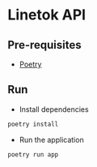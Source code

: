 # Linetok API

## Pre-requisites

- [Poetry](https://python-poetry.org/docs/#installation)

## Run

- Install dependencies

```bash
poetry install
```

- Run the application

```bash
poetry run app
```
